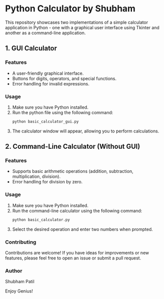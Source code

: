 # Python Calculator by Shubham

This repository showcases two implementations of a simple calculator application in Python - one with a graphical user interface using Tkinter 
and another as a command-line application.

## 1. GUI Calculator

### Features
- A user-friendly graphical interface.
- Buttons for digits, operators, and special functions.
- Error handling for invalid expressions.

### Usage
1. Make sure you have Python installed.
2. Run the python file using the following command:
    ```bash
    python basic_calculator_gui.py
    ```
3. The calculator window will appear, allowing you to perform calculations.

## 2. Command-Line Calculator (Without GUI)

### Features
- Supports basic arithmetic operations (addition, subtraction, multiplication, division).
- Error handling for division by zero.

### Usage
1. Make sure you have Python installed.
2. Run the command-line calculator using the following command:
    ```bash
    python basic_calculator.py
    ```
3. Select the desired operation and enter two numbers when prompted.

### Contributing
Contributions are welcome! If you have ideas for improvements or new features, please feel free to open an issue or submit a pull request.

### Author
Shubham Patil

Enjoy Genius!

